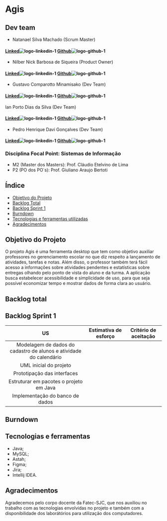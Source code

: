 # Agis

## Dev team


* Natanael Silva Machado (Scrum Master)
#### [Linked](https://www.linkedin.com/in/natanael-silva-machado-207508250/)![logo-linkedin-1](https://user-images.githubusercontent.com/111616660/190717125-207d0f20-03ef-41db-92c3-c5cb2656669e.jpg) [Github](https://github.com/NatanaelSM)![logo-github-1](https://user-images.githubusercontent.com/111616660/190719341-f501098e-ce0b-45c1-b17a-7cde552df02e.png)


* Nilber Nick Barbosa de Siqueira (Product Owner)
#### [Linked](https://www.linkedin.com/mwlite/in/nilber-siqueira-b3404a176)![logo-linkedin-1](https://user-images.githubusercontent.com/111616660/190717125-207d0f20-03ef-41db-92c3-c5cb2656669e.jpg) [Github](https://github.com/NilberSiqueira)![logo-github-1](https://user-images.githubusercontent.com/111616660/190719341-f501098e-ce0b-45c1-b17a-7cde552df02e.png)


* Gustavo Comparotto Minamisako (Dev Team)
#### [Linked](https://www.linkedin.com/in/gustavo-comparotto-minamisako-73a98b250/)![logo-linkedin-1](https://user-images.githubusercontent.com/111616660/190717125-207d0f20-03ef-41db-92c3-c5cb2656669e.jpg) [Github](https://github.com/guscomparotto)![logo-github-1](https://user-images.githubusercontent.com/111616660/190719341-f501098e-ce0b-45c1-b17a-7cde552df02e.png)


Ian Porto Dias da Silva (Dev Team)
#### [Linked](https://www.linkedin.com/in/ian-porto-ds/)![logo-linkedin-1](https://user-images.githubusercontent.com/111616660/190717125-207d0f20-03ef-41db-92c3-c5cb2656669e.jpg) [Github](https://github.com/Ianportods)![logo-github-1](https://user-images.githubusercontent.com/111616660/190719341-f501098e-ce0b-45c1-b17a-7cde552df02e.png)


* Pedro Henrique Davi Gonçalves (Dev Team)
#### [Linked](https://www.linkedin.com/in/pedro-davi-jobs/)![logo-linkedin-1](https://user-images.githubusercontent.com/111616660/190717125-207d0f20-03ef-41db-92c3-c5cb2656669e.jpg) [Github](https://github.com/PedrohDavi)![logo-github-1](https://user-images.githubusercontent.com/111616660/190719341-f501098e-ce0b-45c1-b17a-7cde552df02e.png)


### Disciplina Focal Point: Sistemas de Informação
* M2 (Master dos Masters): Prof. Cláudio Etelvino de Lima
* P2 (PO dos PO´s): Prof. Giuliano Araujo Bertoti

## Índice
* [Objetivo do Projeto](#objetivo-do-projeto)
* [Backlog Total](#backlog-total)
* [Backlog Sprint 1](#backlog-sprint-1)
* [Burndown](#burndown)
* [Tecnologias e ferramentas utilizadas](#tecnologias-e-ferramentas)
* [Agradecimentos](#agradecimentos)


## Objetivo do Projeto
O projeto Agis é uma ferramenta desktop que tem como objetivo auxiliar professores no gerenciamento escolar no que diz respeito a lançamento de atividades, tarefas e notas. Além disso, o professor também terá fácil acesso a informações sobre atividades pendentes e estatísticas sobre entregas olhando pelo ponto de vista do aluno e da turma. A aplicação busca estabelecer acessibilidade e simplicidade de uso, para que seja possível economizar tempo e mostrar dados de forma clara ao usuário.


## Backlog total



## Backlog Sprint 1

| US | Estimativa de esforço | Critério de aceitação |
|:--------------:  | :----------:|:---------------------------------:|
| Modelagem de dados do cadastro de alunos e atividade do calendário  |  |  |
| UML inicial do projeto |  |  |
| Prototipação das interfaces|  |  |
| Estruturar em pacotes o projeto em Java |  |  |
| Implementação do banco de dados  |  |  |


## Burndown




## Tecnologias e ferramentas
* Java;
* MySQL;
* Astah;
* Figma;
* Jira;
* Intellij IDEA.


## Agradecimentos
Agradecemos pelo corpo docente da Fatec-SJC, que nos auxiliou no trabalho com as tecnologias envolvidas no projeto e também com a disponibilidade dos laborátórios para utilização dos computadores.
